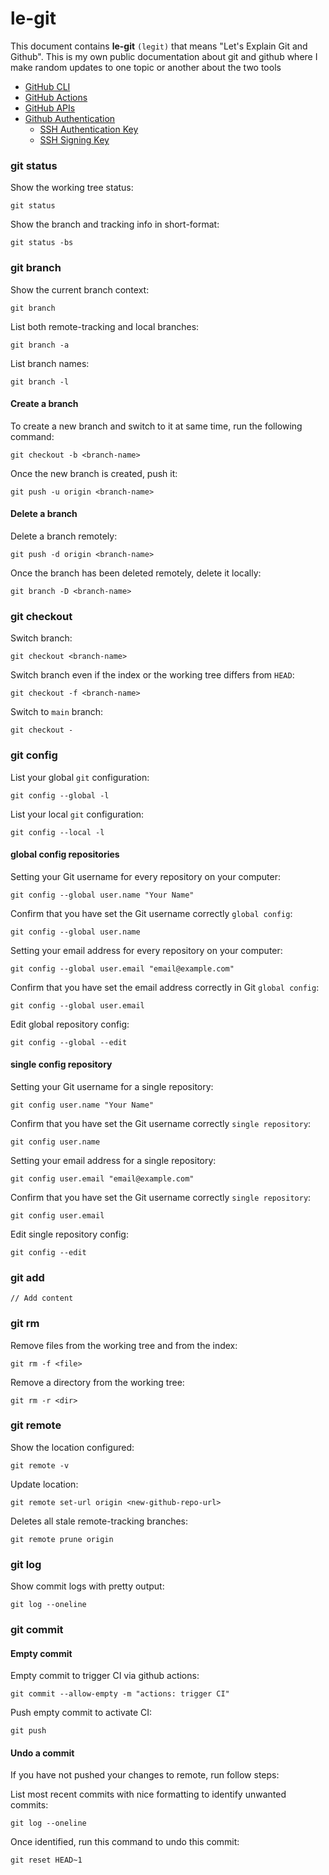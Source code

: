 # le-git

This document contains **le-git** `(legit)` that means "Let's Explain Git and Github". This is my own public documentation about git and github where I make random updates to one topic or another about the two tools

<!-- TOC -->

- [GitHub CLI](https://github.com/lbrealdev/le-git/tree/master/github-cli)
- [GitHub Actions](https://github.com/lbrealdev/le-git/tree/master/github-actions)
- [GitHub APIs](https://github.com/lbrealdev/le-git/tree/master/github-api)
- [Github Authentication](https://github.com/lbrealdev/le-git/blob/master/github-auth/README.md)
    - [SSH Authentication Key](https://github.com/lbrealdev/le-git/blob/master/github-auth/git_ssh_key.md)
    - [SSH Signing Key](https://github.com/lbrealdev/le-git/blob/master/github-auth/git_ssh_signing_key.md)

### git status

Show the working tree status:
```shell
git status
```
Show the branch and tracking info in short-format:
```shell
git status -bs
```

### git branch

Show the current branch context:
```shell
git branch
```

List both remote-tracking and local branches:
```shell
git branch -a
```

List branch names:
```shell
git branch -l
```

#### Create a branch

To create a new branch and switch to it at same time, run the following command:
```shell
git checkout -b <branch-name>
```

Once the new branch is created, push it:
```shell
git push -u origin <branch-name>
```

#### Delete a branch

Delete a branch remotely:
```shell
git push -d origin <branch-name>
```

Once the branch has been deleted remotely, delete it locally:
```shell
git branch -D <branch-name>
```

### git checkout

Switch branch:
```shell
git checkout <branch-name>
```

Switch branch even if the index or the working tree differs from `HEAD`:
```shell
git checkout -f <branch-name>
```

Switch to `main` branch:
```shell
git checkout -
```

### git config

List your global `git` configuration:
```shell
git config --global -l
```

List your local `git` configuration:
```shell
git config --local -l
```

#### global config repositories

Setting your Git username for every repository on your computer:
```shell
git config --global user.name "Your Name"
```
Confirm that you have set the Git username correctly `global config`:
```shell
git config --global user.name
```

Setting your email address for every repository on your computer:
```shell
git config --global user.email "email@example.com"
```

Confirm that you have set the email address correctly in Git `global config`:
```shell
git config --global user.email
```

Edit global repository config:
```shell
git config --global --edit
```

#### single config repository

Setting your Git username for a single repository:
```shell
git config user.name "Your Name"
```

Confirm that you have set the Git username correctly `single repository`:
```shell
git config user.name
```

Setting your email address for a single repository:
```shell
git config user.email "email@example.com"
```

Confirm that you have set the Git username correctly `single repository`:
```shell
git config user.email
```

Edit single repository config:
```shell
git config --edit
```

### git add

    // Add content

### git rm

Remove files from the working tree and from the index:
```shell
git rm -f <file>
```

Remove a directory from the working tree:
```shell
git rm -r <dir>
```

### git remote

Show the location configured:
```shell
git remote -v
```

Update location:
```shell
git remote set-url origin <new-github-repo-url>
```

Deletes all stale remote-tracking branches:
```shell
git remote prune origin
```

### git log

Show commit logs with pretty output:
```shell
git log --oneline
``` 

### git commit

#### Empty commit
Empty commit to trigger CI via github actions:
```
git commit --allow-empty -m "actions: trigger CI"
```

Push empty commit to activate CI:
```
git push
```

#### Undo a commit

If you have not pushed your changes to remote, run follow steps:

List most recent commits with nice formatting to identify unwanted commits:
```shell
git log --oneline
```

Once identified, run this command to undo this commit:
```shell
git reset HEAD~1
```

